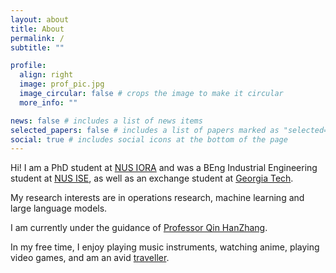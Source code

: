 ```yaml
---
layout: about
title: About
permalink: /
subtitle: ""

profile:
  align: right
  image: prof_pic.jpg
  image_circular: false # crops the image to make it circular
  more_info: ""

news: false # includes a list of news items
selected_papers: false # includes a list of papers marked as "selected={true}"
social: true # includes social icons at the bottom of the page
---
```


Hi! I am a PhD student at [NUS IORA](https://iora.nus.edu.sg) and was a BEng Industrial Engineering student at [NUS ISE](https://cde.nus.edu.sg/isem/), as well as an exchange student at [Georgia Tech](https://www.gatech.edu/). 

My research interests are in operations research, machine learning and large language models.

I am currently under the guidance of [Professor Qin HanZhang](https://hanzhangqin.com).

In my free time, I enjoy playing music instruments, watching anime, playing video games, and am an avid [traveller](/travelling).



<!-- Places I've been (I've only included China, the US and the UK as they are countries I've lived in) -->
<!-- Countries: cn, sg, jp, us, uk, do, ch, fr, it, va, es, th, my, is, no, fi, se, dk (in chronological order)  -->
<!-- China: bj, fj, gd, gx, gz, hk, hn, js, jx, qh, sc, sh, sn, xj, xz, zj (in chronological order) -->
<!-- USA: ny, mn, nd, ga, pa, nv, az, ut, il, co, md, la, fl, ma (in chronological order) -->
<!-- UK: England, Scotland (in chronological order) -->